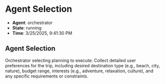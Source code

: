 # Agent Selection

- **Agent**: orchestrator
- **State**: running
- **Time**: 3/25/2025, 9:41:30 PM

## Agent Selection

Orchestrator selecting planning to execute: Collect detailed user preferences for the trip, including desired destination type (e.g., beach, city, nature), budget range, interests (e.g., adventure, relaxation, culture), and any specific requirements or constraints.

